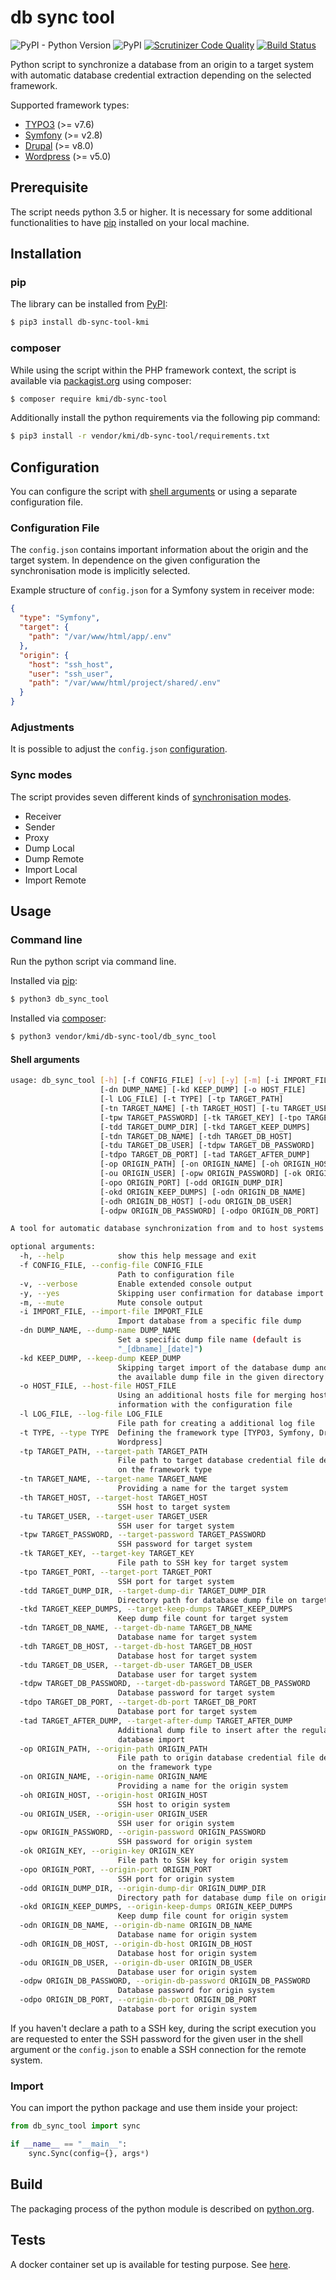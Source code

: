 # db sync tool

![PyPI - Python Version](https://img.shields.io/pypi/pyversions/db_sync_tool-kmi)
![PyPI](https://img.shields.io/pypi/v/db_sync_tool-kmi)
[![Scrutinizer Code Quality](https://scrutinizer-ci.com/g/jackd248/db-sync-tool/badges/quality-score.png?b=master)](https://scrutinizer-ci.com/g/jackd248/db-sync-tool/?branch=master)
[![Build Status](https://scrutinizer-ci.com/g/jackd248/db-sync-tool/badges/build.png?b=master)](https://scrutinizer-ci.com/g/jackd248/db-sync-tool/build-status/master)

Python script to synchronize a database from an origin to a target system with automatic database credential extraction depending on the selected framework.

Supported framework types:

- [TYPO3](https://typo3.org/) (>= v7.6)
- [Symfony](https://symfony.com/) (>= v2.8)
- [Drupal](https://www.drupal.org/) (>= v8.0)
- [Wordpress](https://wordpress.org) (>= v5.0)

## Prerequisite

The script needs python 3.5 or higher. It is necessary for some additional functionalities to have [pip](https://pypi.org/project/pip/) installed on your local machine. 

## Installation

<a name="install-pip"></a>
### pip
The library can be installed from [PyPI](https://pypi.org/):
```bash
$ pip3 install db-sync-tool-kmi
```

<a name="install-composer"></a>
### composer
While using the script within the PHP framework context, the script is available via [packagist.org](https://packagist.org/packages/kmi/db-sync-tool) using composer:

```bash
$ composer require kmi/db-sync-tool
```

Additionally install the python requirements via the following pip command:

````bash
$ pip3 install -r vendor/kmi/db-sync-tool/requirements.txt
````

## Configuration

You can configure the script with [shell arguments](#shell-arguments) or using a separate configuration file.

### Configuration File

The `config.json` contains important information about the origin and the target system. In dependence on the given configuration the synchronisation mode is implicitly selected.

Example structure of `config.json` for a Symfony system in receiver mode:
```json
{
  "type": "Symfony",
  "target": {
    "path": "/var/www/html/app/.env"
  },
  "origin": {
    "host": "ssh_host",
    "user": "ssh_user",
    "path": "/var/www/html/project/shared/.env"
  }
}
```

### Adjustments

It is possible to adjust the `config.json` [configuration](docs/CONFIG.md).

### Sync modes

The script provides seven different kinds of [synchronisation modes](docs/MODE.md).

- Receiver
- Sender
- Proxy
- Dump Local
- Dump Remote
- Import Local
- Import Remote

## Usage

### Command line

Run the python script via command line.

Installed via [pip](#install-pip):
```bash
$ python3 db_sync_tool
```

Installed via [composer](#install-composer):
```bash
$ python3 vendor/kmi/db-sync-tool/db_sync_tool
```

<a name="shell-arguments"></a>
#### Shell arguments

```bash
usage: db_sync_tool [-h] [-f CONFIG_FILE] [-v] [-y] [-m] [-i IMPORT_FILE]
                    [-dn DUMP_NAME] [-kd KEEP_DUMP] [-o HOST_FILE]
                    [-l LOG_FILE] [-t TYPE] [-tp TARGET_PATH]
                    [-tn TARGET_NAME] [-th TARGET_HOST] [-tu TARGET_USER]
                    [-tpw TARGET_PASSWORD] [-tk TARGET_KEY] [-tpo TARGET_PORT]
                    [-tdd TARGET_DUMP_DIR] [-tkd TARGET_KEEP_DUMPS]
                    [-tdn TARGET_DB_NAME] [-tdh TARGET_DB_HOST]
                    [-tdu TARGET_DB_USER] [-tdpw TARGET_DB_PASSWORD]
                    [-tdpo TARGET_DB_PORT] [-tad TARGET_AFTER_DUMP]
                    [-op ORIGIN_PATH] [-on ORIGIN_NAME] [-oh ORIGIN_HOST]
                    [-ou ORIGIN_USER] [-opw ORIGIN_PASSWORD] [-ok ORIGIN_KEY]
                    [-opo ORIGIN_PORT] [-odd ORIGIN_DUMP_DIR]
                    [-okd ORIGIN_KEEP_DUMPS] [-odn ORIGIN_DB_NAME]
                    [-odh ORIGIN_DB_HOST] [-odu ORIGIN_DB_USER]
                    [-odpw ORIGIN_DB_PASSWORD] [-odpo ORIGIN_DB_PORT]

A tool for automatic database synchronization from and to host systems.

optional arguments:
  -h, --help            show this help message and exit
  -f CONFIG_FILE, --config-file CONFIG_FILE
                        Path to configuration file
  -v, --verbose         Enable extended console output
  -y, --yes             Skipping user confirmation for database import
  -m, --mute            Mute console output
  -i IMPORT_FILE, --import-file IMPORT_FILE
                        Import database from a specific file dump
  -dn DUMP_NAME, --dump-name DUMP_NAME
                        Set a specific dump file name (default is
                        "_[dbname]_[date]")
  -kd KEEP_DUMP, --keep-dump KEEP_DUMP
                        Skipping target import of the database dump and saving
                        the available dump file in the given directory
  -o HOST_FILE, --host-file HOST_FILE
                        Using an additional hosts file for merging hosts
                        information with the configuration file
  -l LOG_FILE, --log-file LOG_FILE
                        File path for creating a additional log file
  -t TYPE, --type TYPE  Defining the framework type [TYPO3, Symfony, Drupal,
                        Wordpress]
  -tp TARGET_PATH, --target-path TARGET_PATH
                        File path to target database credential file depending
                        on the framework type
  -tn TARGET_NAME, --target-name TARGET_NAME
                        Providing a name for the target system
  -th TARGET_HOST, --target-host TARGET_HOST
                        SSH host to target system
  -tu TARGET_USER, --target-user TARGET_USER
                        SSH user for target system
  -tpw TARGET_PASSWORD, --target-password TARGET_PASSWORD
                        SSH password for target system
  -tk TARGET_KEY, --target-key TARGET_KEY
                        File path to SSH key for target system
  -tpo TARGET_PORT, --target-port TARGET_PORT
                        SSH port for target system
  -tdd TARGET_DUMP_DIR, --target-dump-dir TARGET_DUMP_DIR
                        Directory path for database dump file on target system
  -tkd TARGET_KEEP_DUMPS, --target-keep-dumps TARGET_KEEP_DUMPS
                        Keep dump file count for target system
  -tdn TARGET_DB_NAME, --target-db-name TARGET_DB_NAME
                        Database name for target system
  -tdh TARGET_DB_HOST, --target-db-host TARGET_DB_HOST
                        Database host for target system
  -tdu TARGET_DB_USER, --target-db-user TARGET_DB_USER
                        Database user for target system
  -tdpw TARGET_DB_PASSWORD, --target-db-password TARGET_DB_PASSWORD
                        Database password for target system
  -tdpo TARGET_DB_PORT, --target-db-port TARGET_DB_PORT
                        Database port for target system
  -tad TARGET_AFTER_DUMP, --target-after-dump TARGET_AFTER_DUMP
                        Additional dump file to insert after the regular
                        database import
  -op ORIGIN_PATH, --origin-path ORIGIN_PATH
                        File path to origin database credential file depending
                        on the framework type
  -on ORIGIN_NAME, --origin-name ORIGIN_NAME
                        Providing a name for the origin system
  -oh ORIGIN_HOST, --origin-host ORIGIN_HOST
                        SSH host to origin system
  -ou ORIGIN_USER, --origin-user ORIGIN_USER
                        SSH user for origin system
  -opw ORIGIN_PASSWORD, --origin-password ORIGIN_PASSWORD
                        SSH password for origin system
  -ok ORIGIN_KEY, --origin-key ORIGIN_KEY
                        File path to SSH key for origin system
  -opo ORIGIN_PORT, --origin-port ORIGIN_PORT
                        SSH port for origin system
  -odd ORIGIN_DUMP_DIR, --origin-dump-dir ORIGIN_DUMP_DIR
                        Directory path for database dump file on origin system
  -okd ORIGIN_KEEP_DUMPS, --origin-keep-dumps ORIGIN_KEEP_DUMPS
                        Keep dump file count for origin system
  -odn ORIGIN_DB_NAME, --origin-db-name ORIGIN_DB_NAME
                        Database name for origin system
  -odh ORIGIN_DB_HOST, --origin-db-host ORIGIN_DB_HOST
                        Database host for origin system
  -odu ORIGIN_DB_USER, --origin-db-user ORIGIN_DB_USER
                        Database user for origin system
  -odpw ORIGIN_DB_PASSWORD, --origin-db-password ORIGIN_DB_PASSWORD
                        Database password for origin system
  -odpo ORIGIN_DB_PORT, --origin-db-port ORIGIN_DB_PORT
                        Database port for origin system
```

If you haven't declare a path to a SSH key, during the script execution you are requested to enter the SSH password for the given user in the shell argument or the `config.json` to enable a SSH connection for the remote system. 

### Import

You can import the python package and use them inside your project:

```python
from db_sync_tool import sync

if __name__ == "__main__":
    sync.Sync(config={}, args*)
```

## Build

The packaging process of the python module is described on [python.org](https://packaging.python.org/tutorials/packaging-projects/).

## Tests

A docker container set up is available for testing purpose. See [here](tests/README.md).